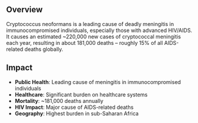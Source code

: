 ## Overview

Cryptococcus neoformans is a leading cause of deadly meningitis in immunocompromised individuals, especially those with advanced HIV/AIDS. It causes an estimated ~220,000 new cases of cryptococcal meningitis each year, resulting in about 181,000 deaths – roughly 15% of all AIDS-related deaths globally.

## Impact

- **Public Health**: Leading cause of meningitis in immunocompromised individuals
- **Healthcare**: Significant burden on healthcare systems
- **Mortality**: ~181,000 deaths annually
- **HIV Impact**: Major cause of AIDS-related deaths
- **Geography**: Highest burden in sub-Saharan Africa
